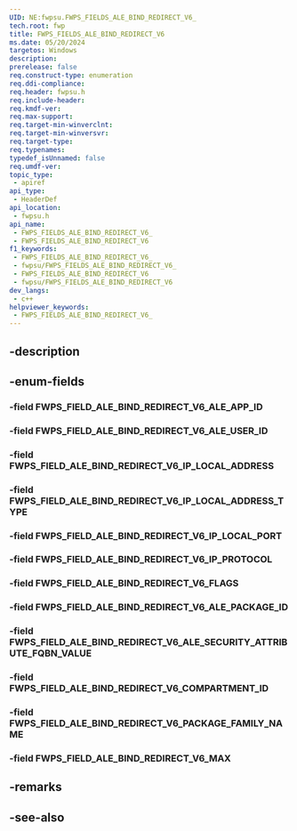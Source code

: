 ```yaml
---
UID: NE:fwpsu.FWPS_FIELDS_ALE_BIND_REDIRECT_V6_
tech.root: fwp
title: FWPS_FIELDS_ALE_BIND_REDIRECT_V6
ms.date: 05/20/2024
targetos: Windows
description: 
prerelease: false
req.construct-type: enumeration
req.ddi-compliance: 
req.header: fwpsu.h
req.include-header: 
req.kmdf-ver: 
req.max-support: 
req.target-min-winverclnt: 
req.target-min-winversvr: 
req.target-type: 
req.typenames: 
typedef_isUnnamed: false
req.umdf-ver: 
topic_type:
 - apiref
api_type:
 - HeaderDef
api_location:
 - fwpsu.h
api_name:
 - FWPS_FIELDS_ALE_BIND_REDIRECT_V6_
 - FWPS_FIELDS_ALE_BIND_REDIRECT_V6
f1_keywords:
 - FWPS_FIELDS_ALE_BIND_REDIRECT_V6_
 - fwpsu/FWPS_FIELDS_ALE_BIND_REDIRECT_V6_
 - FWPS_FIELDS_ALE_BIND_REDIRECT_V6
 - fwpsu/FWPS_FIELDS_ALE_BIND_REDIRECT_V6
dev_langs:
 - c++
helpviewer_keywords:
 - FWPS_FIELDS_ALE_BIND_REDIRECT_V6_
---
```


## -description

## -enum-fields

### -field FWPS_FIELD_ALE_BIND_REDIRECT_V6_ALE_APP_ID

### -field FWPS_FIELD_ALE_BIND_REDIRECT_V6_ALE_USER_ID

### -field FWPS_FIELD_ALE_BIND_REDIRECT_V6_IP_LOCAL_ADDRESS

### -field FWPS_FIELD_ALE_BIND_REDIRECT_V6_IP_LOCAL_ADDRESS_TYPE

### -field FWPS_FIELD_ALE_BIND_REDIRECT_V6_IP_LOCAL_PORT

### -field FWPS_FIELD_ALE_BIND_REDIRECT_V6_IP_PROTOCOL

### -field FWPS_FIELD_ALE_BIND_REDIRECT_V6_FLAGS

### -field FWPS_FIELD_ALE_BIND_REDIRECT_V6_ALE_PACKAGE_ID

### -field FWPS_FIELD_ALE_BIND_REDIRECT_V6_ALE_SECURITY_ATTRIBUTE_FQBN_VALUE

### -field FWPS_FIELD_ALE_BIND_REDIRECT_V6_COMPARTMENT_ID

### -field FWPS_FIELD_ALE_BIND_REDIRECT_V6_PACKAGE_FAMILY_NAME

### -field FWPS_FIELD_ALE_BIND_REDIRECT_V6_MAX

## -remarks

## -see-also

